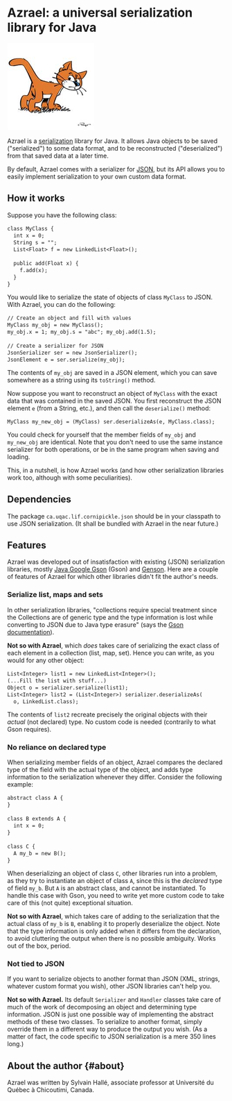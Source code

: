 Azrael: a universal serialization library for Java
==================================================

![Azrael the cat](azrael.jpg?raw=true)

Azrael is a [serialization](https://en.wikipedia.org/wiki/Serialization)
library for Java. It allows Java objects to be saved ("serialized") to
some data format, and to be reconstructed ("deserialized") from that saved
data at a later time.

By default, Azrael comes with a serializer for
[JSON](https://en.wikipedia.org/wiki/JSON), but its
API allows you to easily implement serialization to your own custom data
format.

How it works
------------

Suppose you have the following class:

    class MyClass {
      int x = 0;
      String s = "";
      List<Float> f = new LinkedList<Float>();
      
      public add(Float x) {
        f.add(x);
      }
    }

You would like to serialize the state of objects of class `MyClass` to
JSON. With Azrael, you can do the following:

    // Create an object and fill with values
    MyClass my_obj = new MyClass();
    my_obj.x = 1; my_obj.s = "abc"; my_obj.add(1.5);
    
    // Create a serializer for JSON
    JsonSerializer ser = new JsonSerializer();
    JsonElement e = ser.serialize(my_obj);

The contents of `my_obj` are saved in a JSON element, which you can save
somewhere as a string using its `toString()` method.

Now suppose you want to reconstruct an object of `MyClass` with the exact
data that was contained in the saved JSON. You first reconstruct the JSON
element `e` (from a String, etc.), and then call the `deserialize()` method:

    MyClass my_new_obj = (MyClass) ser.deserializeAs(e, MyClass.class);

You could check for yourself that the member fields of `my_obj` and
`my_new_obj` are identical. Note that you don't need to use the same
instance serializer for both operations, or be in the same program when
saving and loading.

This, in a nutshell, is how Azrael works (and how other serialization
libraries work too, although with some peculiarities).

Dependencies
------------

The package `ca.uqac.lif.cornipickle.json` should be in your classpath to
use JSON serialization. (It shall be bundled with Azrael in the near
future.)

Features
--------

Azrael was developed out of insatisfaction with existing (JSON)
serialization libraries, mostly
[Java Google Gson](https://code.google.com/p/google-gson/) (Gson) and
[Genson](http://owlike.github.io/genson/). Here are a couple of features
of Azrael for which other libraries didn't fit the author's needs.

### Serialize list, maps and sets

In other serialization libraries, "collections require special treatment
since the Collections are of generic type and the type information is lost
while converting to JSON due to Java type erasure" (says the
[Gson documentation](http://www.studytrails.com/java/json/java-google-json-introduction.jsp)).

**Not so with Azrael**, which *does* takes care of serializing the exact
class of each element in a collection (list, map, set). Hence you can write,
as you would for any other object:

    List<Integer> list1 = new LinkedList<Integer>();
    (...Fill the list with stuff...)
    Object o = serializer.serialize(list1);
    List<Integer> list2 = (List<Integer>) serializer.deserializeAs(
      o, LinkedList.class);

The contents of `list2` recreate precisely the original objects with their
*actual* (not declared) type. No custom code is needed (contrarily to what
Gson requires).

### No reliance on declared type

When serializing member fields of an object, Azrael compares the declared
type of the field with the actual type of the object, and adds type
information to the serialization whenever they differ. Consider the
following example:

    abstract class A { 
    }
    
    class B extends A {
      int x = 0;
    }
    
    class C {
      A my_b = new B();
    }

When deserializing an object of class `C`, other libraries run into a
problem, as they try to instantiate an object of class `A`, since this is
the *declared* type of field `my_b`. But `A` is an abstract class, and
cannot be instantiated. To handle this case with Gson, you need to write
yet more custom code to take care of this (not quite) exceptional
situation.

**Not so with Azrael**, which takes care of adding to the serialization that
the actual class of `my_b` is `B`, enabling it to properly deserialize the
object. Note that the type information is only added when it differs from
the declaration, to avoid cluttering the output when there is no possible
ambiguity. Works out of the box, period.

### Not tied to JSON

If you want to serialize objects to another format than JSON (XML, strings,
whatever custom format you wish), other JSON libraries can't help you.

**Not so with Azrael.** Its default `Serializer` and `Handler` classes take
care of much of the work of decomposing an object and determining type
information. JSON is just one possible way of implementing the abstract
methods of these two classes. To serialize to another format, simply
override them in a different way to produce the output you wish. (As a
matter of fact, the code specific to JSON serialization is a mere 350 lines
long.)

About the author                                                   {#about}
----------------

Azrael was written by Sylvain Hallé, associate professor at Université
du Québec à Chicoutimi, Canada.
